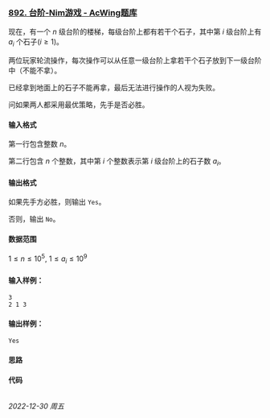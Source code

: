 ### [892. 台阶-Nim游戏 - AcWing题库](https://www.acwing.com/problem/content/894/)

现在，有一个 $n$ 级台阶的楼梯，每级台阶上都有若干个石子，其中第 $i$ 级台阶上有 $a_i$ 个石子$(i \geq 1)$。

两位玩家轮流操作，每次操作可以从任意一级台阶上拿若干个石子放到下一级台阶中（不能不拿）。

已经拿到地面上的石子不能再拿，最后无法进行操作的人视为失败。

问如果两人都采用最优策略，先手是否必胜。

#### 输入格式

第一行包含整数 $n$。

第二行包含 $n$ 个整数，其中第 $i$ 个整数表示第 $i$ 级台阶上的石子数 $a_i$。

#### 输出格式

如果先手方必胜，则输出 `Yes`。

否则，输出 `No`。

#### 数据范围

$1 \leq n \leq 10^5,$
$1 \leq a_i \leq 10^9$

#### 输入样例：

```
3
2 1 3
```

#### 输出样例：

```
Yes
```

#### 思路



#### 代码

```cpp
```


*2022-12-30 周五*